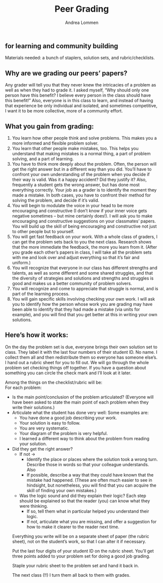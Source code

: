 ﻿---
layout: page
title: Peer Grading 
permalink: /peer/
author: Andrea Lommen
---

## for learning and community building

Materials needed: a bunch of staplers, solution sets, and rubric/checklists.

## Why are we grading our peers’ papers?
Any grader will tell you that they never knew the intricacies of a problem as well as when they had to grade it. I asked myself, “Why should only one person have this benefit?   I believe every person in the class should have this benefit!”
Also, everyone is in this class to learn, and instead of having that experience be only individual and isolated, and sometimes competitive, I want it to be more collective, more of a community effort. 

## What you gain from grading:
1.  You learn how other people think and solve problems.  This makes you a more informed and flexible problem solver. 
2.	You learn that other people make mistakes, too.  This helps you understand that making mistakes is a normal thing, a part of problem solving, and a part of learning.  
3.	You have to think more deeply about the problem.  Often, the person will get the right answer but in a different way than you did.  You’ll have to confront your own understanding of the problem when you decide if their way is valid.  Was it a happy accident?  Did they justify it?   Also, frequently a student gets the wrong answer, but has done most everything correctly.  Your job as a grader is to identify the moment they made a mistake.  In both cases, you have to confront their method for solving the problem, and decide if it’s valid. 
4.	You will begin to modulate the voice in your head to be more encouraging and constructive (I don’t know if your inner voice gets negative sometimes – but mine certainly does!). I will ask you to make encouraging and constructive suggestions on your classmates’ papers.   You will build up the skill of being encouraging and constructive not just to other people but to yourself.  
5.	You will get fast feedback on your work. With a whole class of graders, I can get the problem sets back to you the next class.  Research shows that the more immediate the feedback, the more you learn from it. (After you grade each other’s papers in class, I will take all the problem sets with me and look over and adjust everything so that it’s fair and uniform.)
6.	You will recognize that everyone in our class has different strengths and talents, as well as some different and some shared struggles, and that the diversity of strategies and solutions and strengths and struggles is good and makes us a better community of problem solvers.
7.	You will recognize and come to appreciate that struggle is normal, and is part of the learning process. 
8.	You will gain specific skills involving checking your own work.  I will ask you to identify how the person whose work you are grading may have been able to identify that they had made a mistake (via units for example), and you will find that you get better at this in writing your own solutions.


## Here’s how it works:
On the day the problem set is due, everyone brings their own solution set to class. They label it with the last four numbers of their student ID.  No name.  I collect them all and then redistribute them so everyone has someone else’s. I hand out a rubric sheet for you to fill out. We will go through the whole problem set checking things off together. If you have a question about something you can circle the check mark and I’ll look at it later. 

Among the things on the checklist/rubric will be:
<br>
For each problem:
   *	Is the main point/conclusion of the problem articulated?  (Everyone will have been asked to state the main point of each problem when they write their solutions.) 
   *	Articulate what the student has done very well: Some examples are:
        *	You have done a good job describing your work.
        *	Your solution is easy to follow.
        *	You are very systematic.
        *	Your diagram of the problem is very helpful.
        *	I learned a different way to think about the problem from reading your solution.
   *	Did they get the right answer?
        * If not -> 
	<ul>
            <li>	Identify the place or places where the solution took a wrong turn.   Describe those in words so that your colleague understands.  Also </li> 
            <li>	If possible, describe a way that they could have known that the mistake had happened. (These are often much easier to see in hindsight, but nonetheless, you will find that you can acquire the skill of finding your own mistakes.) </li>
   *    Was the logic sound and did they explain their logic?  Each step should be explained so that the reader (you) can know what they were thinking.
        * If so, tell them what in particular helped you understand their logic.
        * If not, articulate what you are missing, and offer a suggestion for how to make it clearer to the reader next time.

Everything you write will be on a separate sheet of paper (the rubric sheet), not on the student’s work, so that I can alter it if necessary.

Put the last four digits of your student ID on the rubric sheet.   You’ll get three points added to your problem set for doing a good job grading. 

Staple your rubric sheet to the problem set and hand it back in.

The next class (!!) I turn them all back to them with grades.



